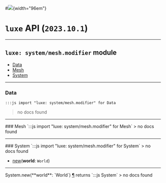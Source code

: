 #![](../../../../../../images/luxe-dark.svg){width="96em"}

# `luxe` API (`2023.10.1`)  


---

## `luxe: system/mesh.modifier` module

- [Data](#data)   
- [Mesh](#mesh)   
- [System](#system)   

---

### Data
`:::js import "luxe: system/mesh.modifier" for Data`
> no docs found


<hr/>
### Mesh
`:::js import "luxe: system/mesh.modifier" for Mesh`
> no docs found


<hr/>
### System
`:::js import "luxe: system/mesh.modifier" for System`
> no docs found

- [new](#System.new)(**world**: `World`)

<hr/>
<endpoint module="luxe: system/mesh.modifier" class="System" signature="new(world : World)"></endpoint>
<signature id="System.new">System.new(**world**: `World`)
<a class="headerlink" href="#System.new" title="Permanent link">¶</a></signature>
<span class='api_ret'>returns</span> `:::js System`
> no docs found   

